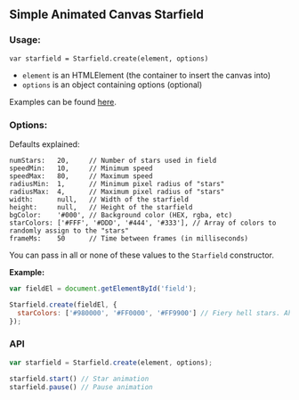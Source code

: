 ## Simple Animated Canvas Starfield

### Usage:

`var starfield = Starfield.create(element, options)`

* `element` is an HTMLElement (the container to insert the canvas into)
* `options` is an object containing options (optional)

Examples can be found [here](https://github.com/choochburger/starfield/tree/master/example).

### Options:

Defaults explained:

```
numStars:   20,     // Number of stars used in field
speedMin:   10,     // Minimum speed
speedMax:   80,     // Maximum speed
radiusMin:  1,      // Minimum pixel radius of "stars"
radiusMax:  4,      // Maximum pixel radius of "stars"
width:      null,   // Width of the starfield
height:     null,   // Height of the starfield
bgColor:    '#000', // Background color (HEX, rgba, etc)
starColors: ['#FFF', '#DDD', '#444', '#333'], // Array of colors to randomly assign to the "stars"
frameMs:    50      // Time between frames (in milliseconds)
```

You can pass in all or none of these values to the `Starfield` constructor.

**Example:**

``` js
var fieldEl = document.getElementById('field');

Starfield.create(fieldEl, {
  starColors: ['#980000', '#FF0000', '#FF9900'] // Fiery hell stars. Ahhhhhh.
});

```

### API

```js
var starfield = Starfield.create(element, options);

starfield.start() // Star animation
starfield.pause() // Pause animation
```